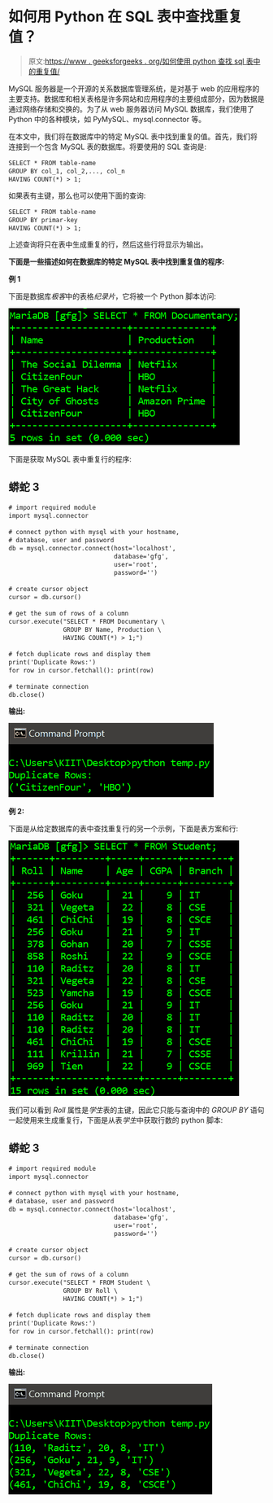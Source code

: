 # 如何用 Python 在 SQL 表中查找重复值？

> 原文:[https://www . geeksforgeeks . org/如何使用 python 查找 sql 表中的重复值/](https://www.geeksforgeeks.org/how-to-find-duplicate-values-in-a-sql-table-using-python/)

MySQL 服务器是一个开源的关系数据库管理系统，是对基于 web 的应用程序的主要支持。数据库和相关表格是许多网站和应用程序的主要组成部分，因为数据是通过网络存储和交换的。为了从 web 服务器访问 MySQL 数据库，我们使用了 Python 中的各种模块，如 PyMySQL、mysql.connector 等。

在本文中，我们将在数据库中的特定 MySQL 表中找到重复的值。首先，我们将连接到一个包含 MySQL 表的数据库。将要使用的 SQL 查询是:

```
SELECT * FROM table-name 
GROUP BY col_1, col_2,..., col_n 
HAVING COUNT(*) > 1;

```

如果表有主键，那么也可以使用下面的查询:

```
SELECT * FROM table-name 
GROUP BY primar-key
HAVING COUNT(*) > 1;

```

上述查询将只在表中生成重复的行，然后这些行将显示为输出。

**下面是一些描述如何在数据库的特定 MySQL 表中找到重复值的程序:**

**例 1**

下面是数据库*极客*中的表格*纪录片*，它将被一个 Python 脚本访问:

![](img/f5f40c03cc9099e0bdec7a18d2f8277b.png)

下面是获取 MySQL 表中重复行的程序:

## 蟒蛇 3

```
# import required module
import mysql.connector

# connect python with mysql with your hostname, 
# database, user and password
db = mysql.connector.connect(host='localhost',
                             database='gfg',
                             user='root',
                             password='')

# create cursor object
cursor = db.cursor()

# get the sum of rows of a column
cursor.execute("SELECT * FROM Documentary \
               GROUP BY Name, Production \
               HAVING COUNT(*) > 1;")

# fetch duplicate rows and display them
print('Duplicate Rows:')               
for row in cursor.fetchall(): print(row)

# terminate connection
db.close()
```

**输出:**

![](img/65a5b999e48ecd96aecffccaa3d25571.png)

**例 2:**

下面是从给定数据库的表中查找重复行的另一个示例，下面是表方案和行:

![](img/93d71095c14e5354ad9304427de65491.png)

我们可以看到 *Roll* 属性是*学生*表的主键，因此它只能与查询中的 *GROUP BY* 语句一起使用来生成重复行，下面是从表*学生*中获取行数的 python 脚本:

## 蟒蛇 3

```
# import required module
import mysql.connector

# connect python with mysql with your hostname, 
# database, user and password
db = mysql.connector.connect(host='localhost',
                             database='gfg',
                             user='root',
                             password='')

# create cursor object
cursor = db.cursor()

# get the sum of rows of a column
cursor.execute("SELECT * FROM Student \
               GROUP BY Roll \
               HAVING COUNT(*) > 1;")

# fetch duplicate rows and display them
print('Duplicate Rows:')               
for row in cursor.fetchall(): print(row)

# terminate connection
db.close()
```

**输出:**

![](img/4a2861fc456bbd83fb183ff24705327d.png)